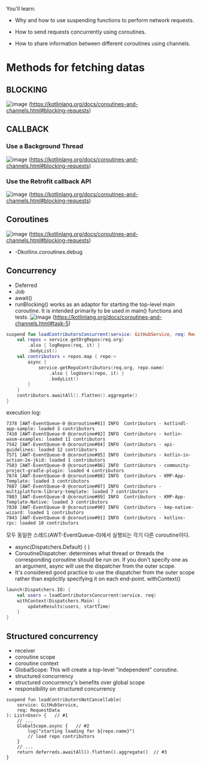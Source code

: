 You'll learn:

- Why and how to use suspending functions to perform network requests.

- How to send requests concurrently using coroutines.

- How to share information between different coroutines using channels.

# Methods for fetching datas
## BLOCKING
![image](https://github.com/x1111101101/TIL/assets/97117787/76d226ea-9fec-4d22-9a0f-0fd814a51e28)
(https://kotlinlang.org/docs/coroutines-and-channels.html#blocking-requests)

## CALLBACK
### Use a Background Thread
![image](https://github.com/x1111101101/TIL/assets/97117787/91af25a8-6b1e-432e-981b-095cc5646253)
(https://kotlinlang.org/docs/coroutines-and-channels.html#blocking-requests)

### Use the Retrofit callback API﻿
![image](https://github.com/x1111101101/TIL/assets/97117787/f75c35d4-4c14-41a5-a42d-c752d3c49c23)
(https://kotlinlang.org/docs/coroutines-and-channels.html#blocking-requests)

## Coroutines﻿
![image](https://github.com/x1111101101/TIL/assets/97117787/baecc466-71f7-4894-a21c-bf7f32bff385)
(https://kotlinlang.org/docs/coroutines-and-channels.html#blocking-requests)
- -Dkotlinx.coroutines.debug

## Concurrency﻿
- Deferred
- Job
- await()
- runBlocking() works as an adaptor for starting the top-level main coroutine. It is intended primarily to be used in main() functions and tests.
![image](https://github.com/x1111101101/TIL/assets/97117787/0f83aa4b-278f-4863-90eb-15da8f861e30)
(https://kotlinlang.org/docs/coroutines-and-channels.html#task-5)
``` kotlin
suspend fun loadContributorsConcurrent(service: GitHubService, req: RequestData): List<User> = coroutineScope {
    val repos = service.getOrgRepos(req.org)
        .also { logRepos(req, it) }
        .bodyList()
    val contributors = repos.map { repo->
        async {
            service.getRepoContributors(req.org, repo.name)
                .also { logUsers(repo, it) }
                .bodyList()
        }
    }
    contributors.awaitAll().flatten().aggregate()
}
```
execution log:
```
7378 [AWT-EventQueue-0 @coroutine#81] INFO  Contributors - kotlindl-app-sample: loaded 3 contributors
7410 [AWT-EventQueue-0 @coroutine#82] INFO  Contributors - kotlin-wasm-examples: loaded 11 contributors
7542 [AWT-EventQueue-0 @coroutine#84] INFO  Contributors - api-guidelines: loaded 12 contributors
7571 [AWT-EventQueue-0 @coroutine#85] INFO  Contributors - kotlin-in-action-2e-jkid: loaded 1 contributors
7583 [AWT-EventQueue-0 @coroutine#86] INFO  Contributors - community-project-gradle-plugin: loaded 4 contributors
7674 [AWT-EventQueue-0 @coroutine#88] INFO  Contributors - KMP-App-Template: loaded 3 contributors
7687 [AWT-EventQueue-0 @coroutine#87] INFO  Contributors - multiplatform-library-template: loaded 7 contributors
7803 [AWT-EventQueue-0 @coroutine#89] INFO  Contributors - KMP-App-Template-Native: loaded 3 contributors
7838 [AWT-EventQueue-0 @coroutine#90] INFO  Contributors - kmp-native-wizard: loaded 1 contributors
7843 [AWT-EventQueue-0 @coroutine#91] INFO  Contributors - kotlinx-rpc: loaded 10 contributors
```
모두 동일한 스레드(AWT-EventQueue-0)에서 실행되는 각기 다른 coroutine이다.

- async(Dispatchers.Default) { }
- CoroutineDispatcher: determines what thread or threads the corresponding coroutine should be run on. If you don't specify one as an argument, async will use the dispatcher from the outer scope.
- It's considered good practice to use the dispatcher from the outer scope rather than explicitly specifying it on each end-point.
withContext()
``` kotlin
launch(Dispatchers.IO) {
    val users = loadContributorsConcurrent(service, req)
    withContext(Dispatchers.Main) {
        updateResults(users, startTime)
    }
}
```
## Structured concurrency﻿
- receiver
- coroutine scope
- coroutine context
- GlobalScope: This will create a top-level "independent" coroutine.
- structured concurrency
- structured concurrency's benefits over global scope
- responsibility on structured concurrency 
```
suspend fun loadContributorsNotCancellable(
    service: GitHubService,
    req: RequestData
): List<User> {   // #1
    // ...
    GlobalScope.async {   // #2
        log("starting loading for ${repo.name}")
        // load repo contributors
    }
    // ...
    return deferreds.awaitAll().flatten().aggregate()  // #3
}
```

